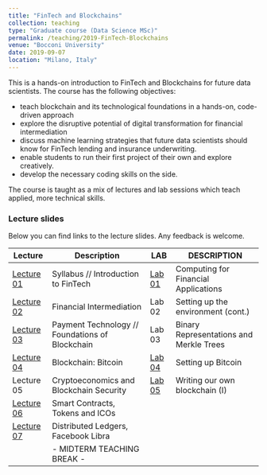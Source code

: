 ```yaml
---
title: "FinTech and Blockchains"
collection: teaching
type: "Graduate course (Data Science MSc)"
permalink: /teaching/2019-FinTech-Blockchains
venue: "Bocconi University"
date: 2019-09-07
location: "Milano, Italy"
---
```


This is a hands-on introduction to FinTech and Blockchains for future data scientists. The course has the following objectives:
 * teach blockchain and its technological foundations in a hands-on, code-driven approach
 * explore the disruptive potential of digital transformation for financial intermediation
 * discuss machine learning strategies that future data scientists should know for FinTech lending and insurance underwriting.
 * enable students to run their first project of their own and explore creatively.
 * develop the necessary coding skills on the side.

The course is taught as a mix of lectures and lab sessions which teach applied, more technical skills. 

### Lecture slides

Below you can find links to the lecture slides. Any feedback is welcome.

| Lecture                                                      | Description                                     | LAB                                                       | DESCRIPTION                             |
| ------------------------------------------------------------ | ----------------------------------------------- | --------------------------------------------------------- | --------------------------------------- |
| [Lecture 01](https://silviopetriconi.github.io/fintech/Class01) | Syllabus // Introduction to FinTech             | [Lab 01](https://silviopetriconi.github.io/fintech/Lab01) | Computing for Financial Applications    |
| [Lecture 02](https://silviopetriconi.github.io/fintech/Class02) | Financial Intermediation                        | Lab 02                                                    | Setting up the environment (cont.)      |
| [Lecture 03](https://silviopetriconi.github.io/fintech/Class03.html) | Payment Technology // Foundations of Blockchain | Lab 03                                                    | Binary Representations and Merkle Trees |
| [Lecture 04](https://silviopetriconi.github.io/fintech/Class04.html) | Blockchain: Bitcoin                             | [Lab 04](https://silviopetriconi.github.io/fintech/Lab04) | Setting up Bitcoin                      |
| Lecture 05                                                   | Cryptoeconomics and Blockchain Security         | [Lab 05](https://silviopetriconi.github.io/fintech/Lab05) | Writing our own blockchain (I)          |
| [Lecture 06](https://silviopetriconi.github.io/fintech/Class06.html)                                                   | Smart Contracts, Tokens and ICOs               |                                                           |                                         |
| [Lecture 07](https://silviopetriconi.github.io/fintech/Class07.html)                                                   | Distributed Ledgers, Facebook Libra             |                                                           |                                         |
|                                                              | - MIDTERM TEACHING BREAK -                      |                                                           |                                         |


